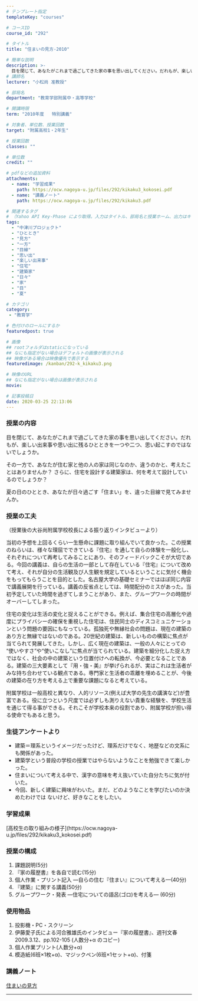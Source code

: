 ```yaml
---
# テンプレート指定
templateKey: "courses"

# コースID
course_id: "292"

# タイトル
title: "住まいの見方-2010"

# 簡単な説明
description: >-
  目を閉じて、あなたがこれまで過ごしてきた家の事を思い出してください。だれもが、楽しい出来事や思い出に残るひとときを一つや二つ、思い起こすのではないでしょうか。 その一方で、あなたが住む家と他の人の家は同じなのか、違うのかと、考えたことはありませんか？ さらに、住宅を設計する建築家は、何を考えて設計しているのでしょうか？夏の日のひととき、あなたが日々過ごす「住まい」を、違った目線で見てみませ ....
# 講師名
lecturer: "小松尚 准教授"

# 部局名
department: "教育学部附属中・高等学校"

# 開講時限
term: "2010年度	特別講義"

# 対象者、単位数、授業回数
target: "附属高校1・2年生"

# 授業回数
classes: ""

# 単位数
credit: ""

# pdfなどの追加資料
attachments:
  - name: "学習成果" 
    path: https://ocw.nagoya-u.jp/files/292/kikaku3_kokosei.pdf
  - name: "講義ノート" 
    path: https://ocw.nagoya-u.jp/files/292/kikaku3.pdf

# 関連するタグ
# （Yahoo API Key-Phase により取得。入力はタイトル、部局名と授業ホーム、出力はキーフレーズ（tags））
tags:
  - "中津川プロジェクト"
  - "ひととき"
  - "見方"
  - "一方"
  - "目線"
  - "思い出"
  - "楽しい出来事"
  - "住宅"
  - "建築家"
  - "日々"
  - "家"
  - "目"
  - "夏"

# カテゴリ
category:
 - "教育学"

# 色付けのロールにするか
featuredpost: true

# 画像
## rootフォルダはstaticになっている
## なにも指定がない場合はデフォルトの画像が表示される
## 映像がある場合は映像優先で表示する
featuredimage: /kanban/292-k_kikaku3.png

# 映像のURL
## なにも指定がない場合は画像が表示される
movie: 

# 記事投稿日
date: 2020-03-25 22:13:06
---
```


### 授業の内容

目を閉じて、あなたがこれまで過ごしてきた家の事を思い出してください。だれもが、楽しい出来事や思い出に残るひとときを一つや二つ、思い起こすのではないでしょうか。

その一方で、あなたが住む家と他の人の家は同じなのか、違うのかと、考えたことはありませんか？ さらに、住宅を設計する建築家は、何を考えて設計しているのでしょうか？

夏の日のひととき、あなたが日々過ごす「住まい」を、違った目線で見てみませんか。



### 授業の工夫

（授業後の大谷尚附属学校校長による振り返りインタビューより）

当初の予想を上回るくらい一生懸命に課題に取り組んでいて良かった。この授業のねらいは、様々な理屈でできている『住宅』を通して自らの体験を一般化し、それぞれについて再考してみることにあり、そのフィードバックこそが大切である。今回の講義は、自らの生活の一部として存在している『住宅』について改めて考え、それが自分の生活観及び人生観を規定しているということに気付く機会をもってもらうことを目的とした。名古屋大学の基礎セミナーではほぼ同じ内容で講義展開を行っている。講義の反省点としては、時間配分のミスがあった。当初予定していた時間を過ぎてしまうことがあり、また、グループワークの時間がオーバーしてしまった。

住宅の変化は生活の変化と捉えることができる。例えば、集合住宅の高層化や過度にプライバシーの確保を重視した住宅は、住民同士のディスコミュニケーションという問題の要因にもなっている。孤独死や無縁社会の問題は、現在の建築のあり方と無縁ではないのである。20世紀の建築は、新しいものの構築に焦点が当てられて発展してきた。しかし、広く現在の建築は、一般の人々にとっての “使いやすさ”や“使いこなし”に焦点が当てられている。建築を細分化した捉え方ではなく、社会の中の建築という位置付けへの転換が、今必要となることである。建築の三大要素として『用・強・美』が挙げられるが、実はこれは生活者がみな持ち合わせている観点である。専門家と生活者の乖離を埋めることが、今後の建築の在り方を考える上で重要な課題になると考えている。

附属学校は一般高校と異なり、人的リソース(例えば大学の先生の講演など)が豊富である。役に立つという尺度では必ずしも測りえない貴重な経験を、学校生活を通じて得る事ができる。それこそが学校本来の役割であり、附属学校が担い得る使命でもあると思う。


<h3>生徒アンケートより</h3>
<ul>
<li>建築＝理系というイメージだったけど、理系だけでなく、地歴などの文系にも関係があった。</li>
<li>建築学という普段の学校の授業ではやらないようなことを勉強できて楽しかった。</li>
<li>住まいについて考える中で、漢字の意味を考え抜いていた自分たちに気が付いた。</li>
<li>今回、新しく建築に興味がわいた。まだ、どのようなことを学びたいのか決めたわけでは
ないけど、好きなことをしたい。</li>
</ul>

<h3>学習成果</h3>
<p>
[高校生の取り組みの様子](https://ocw.nagoya-u.jp/files/292/kikaku3_kokosei.pdf) 

</p>


### 授業の構成

1.  課題説明(5分)
2.  『家の履歴書』を各自で読む(15分)
3.  個人作業・プリント記入 —自らの住む『住まい』について考える—(40分)
4.  『建築』に関する講義(50分)
5.  グループワーク・発表 —住宅についての語呂(ゴロ)を考える— (60分)

### 使用物品

1.  投影機・PC・スクリーン
2.  伊藤愛子氏による河合雅雄氏のインタビュー『家の履歴書』、週刊文春 2009.3.12、pp.102-105 (人数分+α のコピー)
3.  個人作業プリント(人数分+α)
4.  模造紙(6班×1枚+α)、マジックペン(6班×1セット+α)、付箋





### 講義ノート

[住まいの見方](https://ocw.nagoya-u.jp/files/292/kikaku3.pdf) 










-----